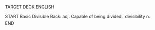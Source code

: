 TARGET DECK
ENGLISH

START
Basic
Divisible
Back: adj. Capable of being divided.  divisibility n.
END
